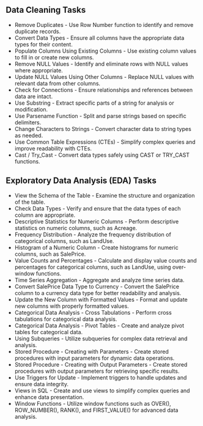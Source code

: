 ## Data Cleaning Tasks
* Remove Duplicates - Use Row Number function to identify and remove duplicate records.
* Convert Data Types - Ensure all columns have the appropriate data types for their content.
* Populate Columns Using Existing Columns - Use existing column values to fill in or create new columns.
* Remove NULL Values - Identify and eliminate rows with NULL values where appropriate.
* Update NULL Values Using Other Columns - Replace NULL values with relevant data from other columns.
* Check for Connections - Ensure relationships and references between data are intact.
* Use Substring - Extract specific parts of a string for analysis or modification.
* Use Parsename Function - Split and parse strings based on specific delimiters.
* Change Characters to Strings - Convert character data to string types as needed.
* Use Common Table Expressions (CTEs) - Simplify complex queries and improve readability with CTEs.
* Cast / Try_Cast - Convert data types safely using CAST or TRY_CAST functions.

## Exploratory Data Analysis (EDA) Tasks
* View the Schema of the Table - Examine the structure and organization of the table.
* Check Data Types - Verify and ensure that the data types of each column are appropriate.
* Descriptive Statistics for Numeric Columns - Perform descriptive statistics on numeric columns, such as Acreage.
* Frequency Distribution - Analyze the frequency distribution of categorical columns, such as LandUse.
* Histogram of a Numeric Column - Create histograms for numeric columns, such as SalePrice.
* Value Counts and Percentages - Calculate and display value counts and percentages for categorical columns, such as LandUse, using over-window functions.
* Time Series Aggregation - Aggregate and analyze time series data.
* Convert SalePrice Data Type to Currency - Convert the SalePrice column to a currency data type for better readability and analysis.
* Update the New Column with Formatted Values - Format and update new columns with properly formatted values.
* Categorical Data Analysis - Cross Tabulations - Perform cross tabulations for categorical data analysis.
* Categorical Data Analysis - Pivot Tables - Create and analyze pivot tables for categorical data.
* Using Subqueries - Utilize subqueries for complex data retrieval and analysis.
* Stored Procedure - Creating with Parameters - Create stored procedures with input parameters for dynamic data operations.
* Stored Procedure - Creating with Output Parameters - Create stored procedures with output parameters for retrieving specific results.
* Use Triggers for Update - Implement triggers to handle updates and ensure data integrity.
* Views in SQL - Create and use views to simplify complex queries and enhance data presentation.
* Window Functions - Utilize window functions such as OVER(), ROW_NUMBER(), RANK(), and FIRST_VALUE() for advanced data analysis.


















